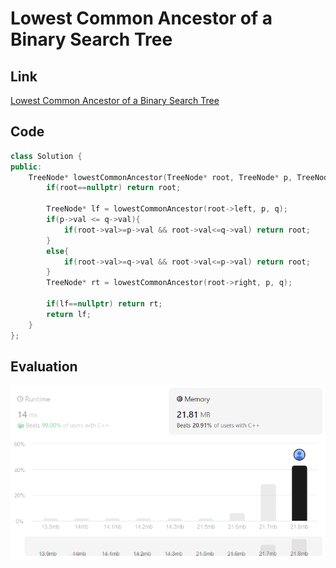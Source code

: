 # Lowest Common Ancestor of a Binary Search Tree
## Link
[Lowest Common Ancestor of a Binary Search Tree](https://leetcode.com/problems/lowest-common-ancestor-of-a-binary-search-tree/description/)

## Code
```cpp
class Solution {
public:
    TreeNode* lowestCommonAncestor(TreeNode* root, TreeNode* p, TreeNode* q) {
        if(root==nullptr) return root;

        TreeNode* lf = lowestCommonAncestor(root->left, p, q);
        if(p->val <= q->val){
            if(root->val>=p->val && root->val<=q->val) return root;
        }
        else{
            if(root->val>=q->val && root->val<=p->val) return root;
        }
        TreeNode* rt = lowestCommonAncestor(root->right, p, q);

        if(lf==nullptr) return rt;
        return lf;
    }
};
```

## Evaluation
![Lowest Common Ancestor of a Binary Search Tree](./29_img.png)